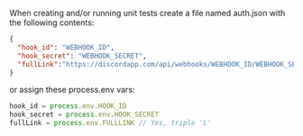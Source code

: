 When creating and/or running unit tests create a file named auth.json with the following contents:
```JSON
{
  "hook_id": "WEBHOOK_ID",
  "hook_secret": "WEBHOOK_SECRET",
  "fullLink":"https://discordapp.com/api/webhooks/WEBHOOK_ID/WEBHOOK_SECRET"
}
```
or assign these process.env vars:
```javascript
hook_id = process.env.HOOK_ID
hook_secret = process.env.HOOK_SECRET
fullLink = process.env.FULLLINK // Yes, triple 'L'
```
